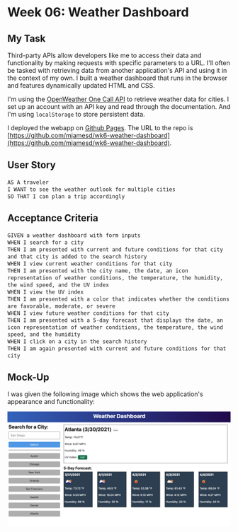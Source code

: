 # Week 06: Weather Dashboard

## My Task

Third-party APIs allow developers like me to access their data and functionality by making requests with specific parameters to a URL. I'll often be tasked with retrieving data from another application's API and using it in the context of my own. I built a weather dashboard that runs in the browser and features dynamically updated HTML and CSS.

I'm using the [OpenWeather One Call API](https://openweathermap.org/api/one-call-api) to retrieve weather data for cities. I set up an account with an API key and read through the documentation. And I'm using `localStorage` to store persistent data.

I deployed the webapp on [Github Pages](https://mjamesd.github.io/wk6-weather-dashboard/). The URL to the repo is [https://github.com/mjamesd/wk6-weather-dashboard](https://github.com/mjamesd/wk6-weather-dashboard).

## User Story

```
AS A traveler
I WANT to see the weather outlook for multiple cities
SO THAT I can plan a trip accordingly
```

## Acceptance Criteria

```
GIVEN a weather dashboard with form inputs
WHEN I search for a city
THEN I am presented with current and future conditions for that city and that city is added to the search history
WHEN I view current weather conditions for that city
THEN I am presented with the city name, the date, an icon representation of weather conditions, the temperature, the humidity, the wind speed, and the UV index
WHEN I view the UV index
THEN I am presented with a color that indicates whether the conditions are favorable, moderate, or severe
WHEN I view future weather conditions for that city
THEN I am presented with a 5-day forecast that displays the date, an icon representation of weather conditions, the temperature, the wind speed, and the humidity
WHEN I click on a city in the search history
THEN I am again presented with current and future conditions for that city
```

## Mock-Up

I was given the following image which shows the web application's appearance and functionality:

![The weather app includes a search option, a list of cities, and a five-day forecast and current weather conditions for Atlanta.](./assets/spec/Assets/06-server-side-apis-homework-demo.png)